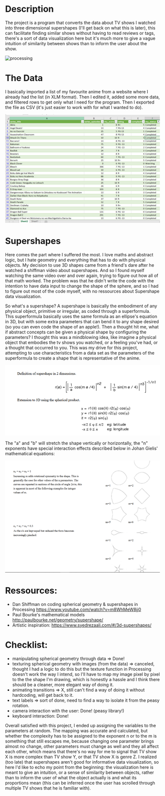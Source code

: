 # Description
The project is a program that converts the data about TV shows I watched into three dimensional supershapes (I'll get back on what this is later), this can facilitate finding similar shows without having to read reviews or tags, there's a sort of data visualization here but it's much more to give a vague intuition of similarity between shows than to inform the user about the show.


![processing](https://github.com/soablackwhite/Intro-to-IM/blob/master/Week4/dataSphere.gif)

# The Data
I basically imported a list of my favourite anime from a website where I already had the list (in XLM format). Then I edited it, added some more data, and filtered rows to get only what I need for the program. Then I exported the file as CSV (it's just easier to work with for what I wanted to do). 


![processing](https://github.com/soablackwhite/Intro-to-IM/blob/master/Week4/excel.PNG)
###


# Supershapes
Here comes the part where I suffered the most. I love maths and abstract logic, but I hate geometry and everything that has to do with physical objects. My decision to use 3D shapes came from a friend's dare after he watched a shiffman video about supershapes. And so I found myself watching the same video over and over again, trying to figure out how all of that math worked. The problem was that he didn't write the code with the intention to have data input to change the shape of the sphere, and so I had to figure out most of the code myself, with no ressources about Supershape data visualization.

So what's a supershape? A supershape is basically the embodiment of any physical object, primitive or irregular, as coded through a superformula. This superformula basically uses the same formula as an ellipse's equation in 3D, but with some extra parameters that can bend it to any shape desired (so you can even code the shape of an apple!). Then a thought hit me, what if abstract concepts can be given a physical shape by configuring the parameters? I thought this was a mindblowing idea, like imagine a physical object that embodies the tv shows you watched, or a feeling you've had, or a thought that occurred to you. This was my drive for this project, attempting to use characteristics from a data set as the parameters of the superformula to create a shape that is representative of the anime.


![processing](https://github.com/soablackwhite/Intro-to-IM/blob/master/Week4/formula.PNG)


The "a" and "b" will stretch the shape vertically or horizontally, the "n" exponents have special interaction effects described below in Johan Gielis' mathematical equations:


![processing](https://github.com/soablackwhite/Intro-to-IM/blob/master/Week4/formula2.PNG)

# Ressources:
- Dan Shiffman on coding spherical geometry & supershapes in Processing https://www.youtube.com/watch?v=m8WhMeW8jj0
- Paul Bourke's mathematical models http://paulbourke.net/geometry/supershape/
- Artistic inspiration: https://www.syedrezaali.com/#/3d-supershapes/

# Checklist:
- manipulating spherical geometry through data => Done!
- texturing spherical geometry with images (from the data) => canceled, thought I had a logic to do this but the texture function in Processing doesn't work the way I intend, so I'll have to map my image pixel by pixel to the the shape I'm drawing, which is honestly a hassle and I think there should be a cleaner, more elegant way of doing it.
- animating transitions => X, still can't find a way of doing it without hardcoding, will get back to it.
- text labels => sort of done, need to find a way to isolate it from the peasy rotation.
- camera interaction with the user: Done! (peasy library!)
- keyboard interaction: Done!

Overall satisfied with this project, I ended up assigning the variables to the parameters at random. The mapping was accurate and calculated, but whether the complexity has to be assigned to the exponent n or to the m is something that still escapes me, because changing one parameter brings almost no change, other parameters must change as well and they all affect each other, which means that there's no way for me to signal that TV show X is more complex than TV show Y, or that TV show X is genre Z. I realized (too late) that supershapes aren't good for informative data visualization, so here I'd like to echo my point from the beginning: the visualization here is meant to give an intuition, or a sense of similarity between objects, rather than to inform the user of what the object actually is and what its proportions mean (this can be inferred once the user has scrolled through multiple TV shows that he is familiar with).

